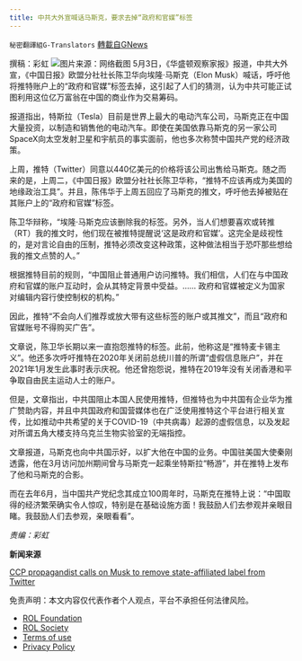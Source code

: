 ```yaml
---
title: 中共大外宣喊话马斯克，要求去掉“政府和官媒”标签
---
```

`秘密翻譯組G-Translators` [轉載自GNews](https://gnews.org/zh-hans/2460831/)

撰稿：彩虹
 ![](https://assets.gnews.org/wp-content/uploads/2022/05/1-38.png)图片来源：网络截图 
5月3日，《华盛顿观察家报》报道，中共大外宣，《中国日报》欧盟分社社长陈卫华向埃隆·马斯克（Elon Musk）喊话，呼吁他将推特账户上的“政府和官媒”标签去掉，这引起了人们的猜测，认为中共可能正试图利用这位亿万富翁在中国的商业作为交易筹码。
 
报道指出，特斯拉（Tesla）目前是世界上最大的电动汽车公司，马斯克正在中国大量投资，以制造和销售他的电动汽车。即使在美国依靠马斯克的另一家公司SpaceX向太空发射卫星和宇航员的事实面前，他也多次称赞中国共产党的经济政策。
 
上周，推特（Twitter）同意以440亿美元的价格将该公司出售给马斯克。随之而来的是，上周二，《中国日报》欧盟分社社长陈卫华称，“推特不应该再成为美国的地缘政治工具”。并且，陈伟华于上周五回应了马斯克的推文，呼吁他去掉被贴在其账户上的“政府和官媒”标签。
 
陈卫华辩称，“埃隆·马斯克应该删除我的标签。另外，当人们想要喜欢或转推（RT）我的推文时，他们现在被推特提醒说‘这是政府和官媒’。这完全是歧视性的，是对言论自由的压制，推特必须改变这种政策，这种做法相当于恐吓那些想给我的推文点赞的人。”
 
根据推特目前的规则，“中国阻止普通用户访问推特。我们相信，人们在与中国政府和官媒的账户互动时，会从其特定背景中受益。…… 政府和官媒被定义为国家对编辑内容行使控制权的机构。”
 
因此，推特“不会向人们推荐或放大带有这些标签的账户或其推文”，而且“政府和官媒账号不得购买广告”。
 
文章说，陈卫华长期以来一直抱怨推特的标签。此前，他称这是“推特麦卡锡主义”。他还多次呼吁推特在2020年关闭前总统川普的所谓“虚假信息账户”，并在2021年1月发生此事时表示庆祝。他还曾抱怨说，推特在2019年没有关闭香港和平争取自由民主运动人士的账户。
 
但是，文章指出，中共国阻止本国人民使用推特，但推特也为中共国有企业华为推广赞助内容，并且中共国政府和国营媒体也在广泛使用推特这个平台进行相关宣传，比如推动中共希望的关于COVID-19（中共病毒）起源的虚假信息，以及发起对所谓五角大楼支持乌克兰生物实验室的无端指控。
 
文章报道，马斯克也向中共国示好，以扩大他在中国的业务。中国驻美国大使秦刚透露，他在3月访问加州期间曾与马斯克一起乘坐特斯拉“畅游”，并在推特上发布了他和马斯克的合影。
 
而在去年6月，当中国共产党纪念其成立100周年时，马斯克在推特上说：“中国取得的经济繁荣确实令人惊叹，特别是在基础设施方面！我鼓励人们去参观并亲眼目睹。我鼓励人们去参观，亲眼看看”。
 
*责编：彩虹*
 
**新闻来源**
 
[CCP propagandist calls on Musk to remove state-affiliated label from Twitter](https://www.washingtonexaminer.com/news/ccp-propagandist-calls-on-musk-to-remove-state-affiliated-label-from-twitter)

免责声明：本文内容仅代表作者个人观点，平台不承担任何法律风险。
  
- [ROL Foundation](https://rolfoundation.org/)
- [ROL Society](https://rolsociety.org/)
- [Terms of use](https://gnews.org/terms-of-use-3/)
- [Privacy Policy](https://gnews.org/privacy-policy/)
